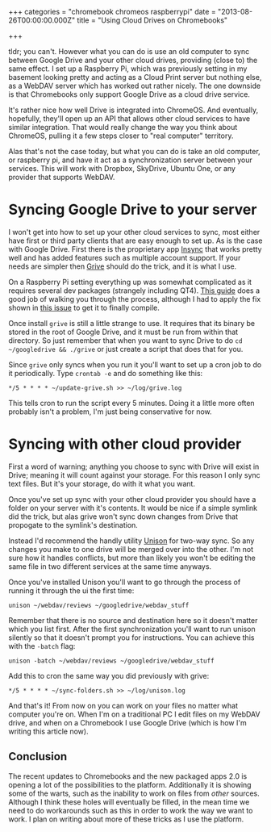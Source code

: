 +++
categories = "chromebook chromeos raspberrypi"
date = "2013-08-26T00:00:00.000Z"
title = "Using Cloud Drives on Chromebooks"

+++



tldr; you can't. However what you can do is use an old computer to sync between Google Drive and your other cloud drives, providing (close to) the same effect. I set up a Raspberry Pi, which was previously setting in my basement looking pretty and acting as a Cloud Print server but nothing else, as a WebDAV server which has worked out rather nicely. The one downside is that Chromebooks only support Google Drive as a cloud drive service.

It's rather nice how well Drive is integrated into ChromeOS. And eventually, hopefully, they'll open up an API that allows other cloud services to have similar integration. That would really change the way you think about ChromeOS, pulling it a few steps closer to "real computer" territory.

Alas that's not the case today, but what you can do is take an old computer, or raspberry pi, and have it act as a synchronization server between your services. This will work with Dropbox, SkyDrive, Ubuntu One, or any provider that supports WebDAV.

# Syncing Google Drive to your server

I won't get into how to set up your other cloud services to sync, most either have first or third party clients that are easy enough to set up. As is the case with Google Drive. First there is the proprietary app [Insync](https://www.insynchq.com/) that works pretty well and has added features such as multiple account support. If your needs are simpler then [Grive](http://www.lbreda.com/grive/start) should do the trick, and it is what I use.

On a Raspberry Pi setting everything up was somewhat complicated as it requires several dev packages (strangely including QT4). [This guide](http://www.stuffaboutcode.com/2013/03/raspberry-pi-google-drive-grive.html) does a good job of walking you through the process, although I had to apply the fix shown in [this issue](https://github.com/Grive/grive/issues/168) to get it to finally compile.

Once install `grive` is still a little strange to use. It requires that its binary be stored in the root of Google Drive, and it must be run from within that directory. So just remember that when you want to sync Drive to do `cd ~/googledrive && ./grive` or just create a script that does that for you.

Since `grive` only syncs when you run it you'll want to set up a cron job to do it periodically. Type `crontab -e` and do something like this:

```
*/5 * * * * ~/update-grive.sh >> ~/log/grive.log
```

This tells cron to run the script every 5 minutes. Doing it a little more often probably isn't a problem, I'm just being conservative for now.

# Syncing with other cloud provider

First a word of warning; anything you choose to sync with Drive will exist in Drive; meaning it will count against your storage. For this reason I only sync text files. But it's your storage, do with it what you want.

Once you've set up sync with your other cloud provider you should have a folder on your server with it's contents. It would be nice if a simple symlink did the trick, but alas grive won't sync down changes from Drive that propogate to the symlink's destination.

Instead I'd recommend the handly utility [Unison](http://www.cis.upenn.edu/~bcpierce/unison/) for two-way sync. So any changes you make to one drive will be merged over into the other. I'm not sure how it handles conflicts, but more than likely you won't be editing the same file in two different services at the same time anyways.

Once you've installed Unison you'll want to go through the process of running it through the ui the first time:

```
unison ~/webdav/reviews ~/googledrive/webdav_stuff
```

Remember that there is no source and destination here so it doesn't matter which you list first. After the first synchronization you'll want to run unison silently so that it doesn't prompt you for instructions. You can achieve this with the `-batch` flag:

```
unison -batch ~/webdav/reviews ~/googledrive/webdav_stuff
```

Add this to cron the same way you did previously with grive:

```
*/5 * * * * ~/sync-folders.sh >> ~/log/unison.log
```

And that's it! From now on you can work on your files no matter what computer you're on. When I'm on a traditional PC I edit files on my WebDAV drive, and when on a Chromebook I use Google Drive (which is how I'm writing this article now).

## Conclusion

The recent updates to Chromebooks and the new packaged apps 2.0 is opening a lot of the possibilities to the platform. Additionally it is showing some of the warts, such as the inability to work on files from _other_ sources. Although I think these holes will eventually be filled, in the mean time we need to do workarounds such as this in order to work the way we want to work. I plan on writing about more of these tricks as I use the platform.
